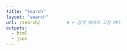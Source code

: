 ```yaml
---
title: "Search"
layout: "search"
url: /search/          # ← 검색 페이지 고정 URL
outputs:
  - html
  - json
---
```

